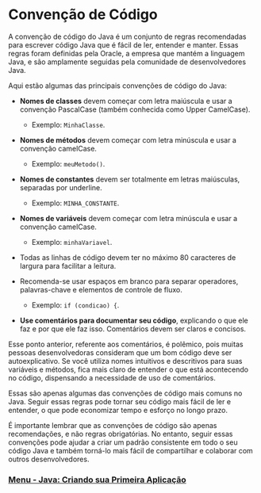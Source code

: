 # Convenção de Código

A convenção de código do Java é um conjunto de regras recomendadas para escrever código Java que é fácil de ler, entender e manter. Essas regras foram definidas pela Oracle, a empresa que mantém a linguagem Java, e são amplamente seguidas pela comunidade de desenvolvedores Java.

Aqui estão algumas das principais convenções de código do Java:

- **Nomes de classes** devem começar com letra maiúscula e usar a convenção PascalCase (também conhecida como Upper CamelCase).

    - Exemplo: `MinhaClasse`.

- **Nomes de métodos** devem começar com letra minúscula e usar a convenção camelCase.

    - Exemplo: `meuMetodo()`.

- **Nomes de constantes** devem ser totalmente em letras maiúsculas, separadas por underline.

    - Exemplo: `MINHA_CONSTANTE`.

- **Nomes de variáveis** devem começar com letra minúscula e usar a convenção camelCase.

    - Exemplo: `minhaVariavel`.

- Todas as linhas de código devem ter no máximo 80 caracteres de largura para facilitar a leitura.

- Recomenda-se usar espaços em branco para separar operadores, palavras-chave e elementos de controle de fluxo.

    - Exemplo: `if (condicao) {`.

- **Use comentários para documentar seu código**, explicando o que ele faz e por que ele faz isso. Comentários devem ser claros e concisos.

Esse ponto anterior, referente aos comentários, é polêmico, pois muitas pessoas desenvolvedoras consideram que um bom código deve ser autoexplicativo. Se você utiliza nomes intuitivos e descritivos para suas variáveis e métodos, fica mais claro de entender o que está acontecendo no código, dispensando a necessidade de uso de comentários.

Essas são apenas algumas das convenções de código mais comuns no Java. Seguir essas regras pode tornar seu código mais fácil de ler e entender, o que pode economizar tempo e esforço no longo prazo.

É importante lembrar que as convenções de código são apenas recomendações, e não regras obrigatórias. No entanto, seguir essas convenções pode ajudar a criar um padrão consistente em todo o seu código Java e também torná-lo mais fácil de compartilhar e colaborar com outros desenvolvedores.

### [Menu - Java: Criando sua Primeira Aplicação](./menu.md)